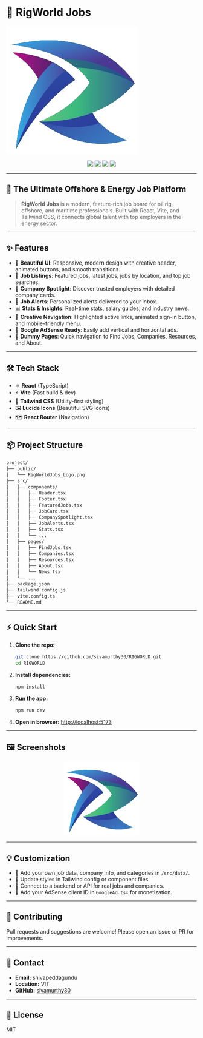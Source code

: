 # 🚀 RigWorld Jobs

![RigWorld Jobs Logo](public/RigWorldJobs_Logo.png)

<p align="center">
  <img src="https://img.shields.io/github/stars/sivamurthy30/RIGWORLD?style=social" />
  <img src="https://img.shields.io/github/forks/sivamurthy30/RIGWORLD?style=social" />
  <img src="https://img.shields.io/github/issues/sivamurthy30/RIGWORLD" />
  <img src="https://img.shields.io/github/license/sivamurthy30/RIGWORLD" />
</p>

---

## 🌊 The Ultimate Offshore & Energy Job Platform

> **RigWorld Jobs** is a modern, feature-rich job board for oil rig, offshore, and maritime professionals. Built with React, Vite, and Tailwind CSS, it connects global talent with top employers in the energy sector.

---

## ✨ Features

- 🎨 **Beautiful UI**: Responsive, modern design with creative header, animated buttons, and smooth transitions.
- 💼 **Job Listings**: Featured jobs, latest jobs, jobs by location, and top job searches.
- 🏢 **Company Spotlight**: Discover trusted employers with detailed company cards.
- 🔔 **Job Alerts**: Personalized alerts delivered to your inbox.
- 📊 **Stats & Insights**: Real-time stats, salary guides, and industry news.
- 🧭 **Creative Navigation**: Highlighted active links, animated sign-in button, and mobile-friendly menu.
- 💸 **Google AdSense Ready**: Easily add vertical and horizontal ads.
- 🧪 **Dummy Pages**: Quick navigation to Find Jobs, Companies, Resources, and About.

---

## 🛠️ Tech Stack

- ⚛️ **React** (TypeScript)
- ⚡ **Vite** (Fast build & dev)
- 🎐 **Tailwind CSS** (Utility-first styling)
- 🖼️ **Lucide Icons** (Beautiful SVG icons)
- 🗺️ **React Router** (Navigation)

---

## 📦 Project Structure

```text
project/
├── public/
│   └── RigWorldJobs_Logo.png
├── src/
│   ├── components/
│   │   ├── Header.tsx
│   │   ├── Footer.tsx
│   │   ├── FeaturedJobs.tsx
│   │   ├── JobCard.tsx
│   │   ├── CompanySpotlight.tsx
│   │   ├── JobAlerts.tsx
│   │   ├── Stats.tsx
│   │   └── ...
│   ├── pages/
│   │   ├── FindJobs.tsx
│   │   ├── Companies.tsx
│   │   ├── Resources.tsx
│   │   ├── About.tsx
│   │   └── News.tsx
│   └── ...
├── package.json
├── tailwind.config.js
├── vite.config.ts
└── README.md
```

---

## ⚡ Quick Start

1. **Clone the repo:**
   ```sh
   git clone https://github.com/sivamurthy30/RIGWORLD.git
   cd RIGWORLD
   ```
2. **Install dependencies:**
   ```sh
   npm install
   ```
3. **Run the app:**
   ```sh
   npm run dev
   ```
4. **Open in browser:**
   [http://localhost:5173](http://localhost:5173)

---

## 🖼️ Screenshots

<p align="center">
  <img src="public/RigWorldJobs_Logo.png" alt="RigWorld Jobs Screenshot" width="200" />
</p>

---

## 💡 Customization
- 📝 Add your own job data, company info, and categories in `/src/data/`.
- 🎨 Update styles in Tailwind config or component files.
- 🔗 Connect to a backend or API for real jobs and companies.
- 💸 Add your AdSense client ID in `GoogleAd.tsx` for monetization.

---

## 🤝 Contributing

Pull requests and suggestions are welcome! Please open an issue or PR for improvements.

---

## 📧 Contact

- **Email:** shivapeddagundu
- **Location:** VIT
- **GitHub:** [sivamurthy30](https://github.com/sivamurthy30)

---

## 📝 License

MIT
